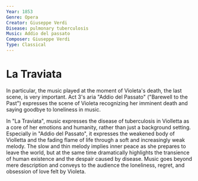 ```yaml
---
Year: 1853
Genre: Opera
Creator: Giuseppe Verdi
Disease: pulmonary tuberculosis
Music: Addio del passato
Composer: Giuseppe Verdi
Type: Classical
---
```


# La Traviata

In particular, the music played at the moment of Violeta's death, the last scene, is very important. Act 3's aria "Addio del Passato" ("Barewell to the Past") expresses the scene of Violeta recognizing her imminent death and saying goodbye to loneliness in music.

In "La Traviata", music expresses the disease of tuberculosis in Violletta as a core of her emotions and humanity, rather than just a background setting. Especially in "Addio del Passato", it expresses the weakened body of Violletta and the fading flame of life through a soft and increasingly weak melody. The slow and thin melody implies inner peace as she prepares to leave the world, but at the same time dramatically highlights the transience of human existence and the despair caused by disease. Music goes beyond mere description and conveys to the audience the loneliness, regret, and obsession of love felt by Violeta.
